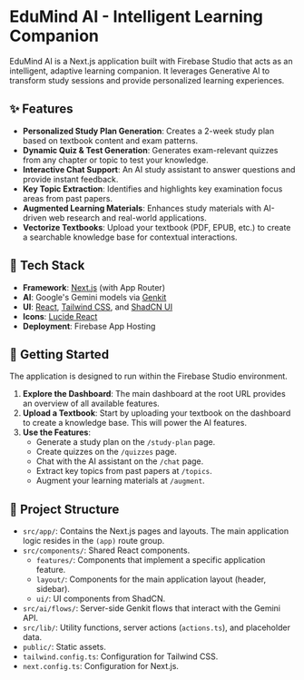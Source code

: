 # EduMind AI - Intelligent Learning Companion

EduMind AI is a Next.js application built with Firebase Studio that acts as an intelligent, adaptive learning companion. It leverages Generative AI to transform study sessions and provide personalized learning experiences.

## ✨ Features

- **Personalized Study Plan Generation**: Creates a 2-week study plan based on textbook content and exam patterns.
- **Dynamic Quiz & Test Generation**: Generates exam-relevant quizzes from any chapter or topic to test your knowledge.
- **Interactive Chat Support**: An AI study assistant to answer questions and provide instant feedback.
- **Key Topic Extraction**: Identifies and highlights key examination focus areas from past papers.
- **Augmented Learning Materials**: Enhances study materials with AI-driven web research and real-world applications.
- **Vectorize Textbooks**: Upload your textbook (PDF, EPUB, etc.) to create a searchable knowledge base for contextual interactions.

## 🚀 Tech Stack

- **Framework**: [Next.js](https://nextjs.org/) (with App Router)
- **AI**: Google's Gemini models via [Genkit](https://firebase.google.com/docs/genkit)
- **UI**: [React](https://react.dev/), [Tailwind CSS](https://tailwindcss.com/), and [ShadCN UI](https://ui.shadcn.com/)
- **Icons**: [Lucide React](https://lucide.dev/guide/packages/lucide-react)
- **Deployment**: Firebase App Hosting

## 🏁 Getting Started

The application is designed to run within the Firebase Studio environment.

1.  **Explore the Dashboard**: The main dashboard at the root URL provides an overview of all available features.
2.  **Upload a Textbook**: Start by uploading your textbook on the dashboard to create a knowledge base. This will power the AI features.
3.  **Use the Features**:
    - Generate a study plan on the `/study-plan` page.
    - Create quizzes on the `/quizzes` page.
    - Chat with the AI assistant on the `/chat` page.
    - Extract key topics from past papers at `/topics`.
    - Augment your learning materials at `/augment`.

## 📁 Project Structure

- `src/app/`: Contains the Next.js pages and layouts. The main application logic resides in the `(app)` route group.
- `src/components/`: Shared React components.
  - `features/`: Components that implement a specific application feature.
  - `layout/`: Components for the main application layout (header, sidebar).
  - `ui/`: UI components from ShadCN.
- `src/ai/flows/`: Server-side Genkit flows that interact with the Gemini API.
- `src/lib/`: Utility functions, server actions (`actions.ts`), and placeholder data.
- `public/`: Static assets.
- `tailwind.config.ts`: Configuration for Tailwind CSS.
- `next.config.ts`: Configuration for Next.js.
